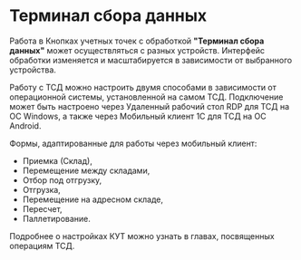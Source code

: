 # Терминал сбора данных

Работа в Кнопках учетных точек с обработкой **"Терминал сбора данных"** может осуществляться с разных устройств. Интерфейс обработки изменяется и масштабируется в зависимости от выбранного устройства. 

Работу с ТСД можно настроить двумя способами в зависимости от операционной системы, установленной на самом ТСД. Подключение может быть настроено через Удаленный рабочий стол RDP для ТСД на ОС Windows, а также через Мобильный клиент 1С для ТСД на ОС Android.

Формы, адаптированные для работы через мобильный клиент:

- Приемка (Склад),
- Перемещение между складами,
- Отбор под отгрузку,
- Отгрузка,
- Перемещение на адресном складе,
- Пересчет,
- Паллетирование.

Подробнее о настройках КУТ можно узнать в главах, посвященных операциям ТСД.